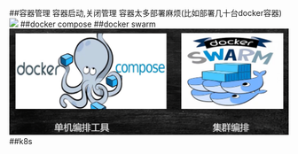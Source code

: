##容器管理
容器启动,关闭管理
容器太多部署麻烦(比如部署几十台docker容器)
![](![](.z_k8s_容器管理__images/c6091ebe.png))
##docker compose
##docker swarm
![](.z_k8s_容器管理__images/00b65ee0.png)
##k8s
